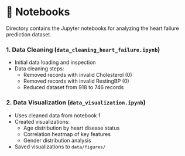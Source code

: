 # 📓 Notebooks

Directory contains the Jupyter notebooks for analyzing the heart failure prediction dataset.

### 1. Data Cleaning (`data_cleaning_heart_failure.ipynb`)
- Initial data loading and inspection
- Data cleaning steps:
  - Removed records with invalid Cholesterol (0)
  - Removed records with invalid RestingBP (0)
  - Reduced dataset from 918 to 746 records

### 2. Data Visualization (`data_visualization.ipynb`)
- Uses cleaned data from notebook 1
- Created visualizations:
  - Age distribution by heart disease status
  - Correlation heatmap of key features
  - Gender distribution analysis
- Saved visualizations to `data/figures/`
